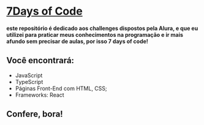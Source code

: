 # [7Days of Code](https://alura-7dayscode.vercel.app/)

**este repositório é dedicado aos challenges dispostos pela Alura, e que eu utilizei para praticar meus conhecimentos na programação e ir mais afundo sem precisar de aulas, por isso 7 days of code!**

## Você encontrará:

- JavaScript
- TypeScript
- Páginas Front-End com HTML, CSS;
- Frameworks: React

**Confere, bora!**
---